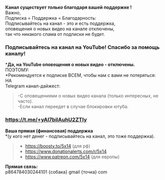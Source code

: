 
**Канал существует _только_ благодаря вашей поддержке !**  
Важно,  
Подписка = Поддержка = Благодарность:  
Подписывайтесь на канал - это и есть поддержка,  
оповещения о новых видео на канале отключены,  
так что никакого спама от подписки не будет.  
### Подписывайтесь на канал на YouTube! Спасибо за помощь каналу!


***Да, на YouTube оповещения о новых видео - отключены.**  
ПОЭТОМУ:  
*Рекомендуется к подписке ВСЕМ, чтобы нам с вами не потеряться:  
НА  
Telegram канал-дайжест:  
> -С оповещениями о новых видео канала (только интересных, не часто).  
> -Если канал переедет в случае блокировки ютуба.  

### https://t.me/+yAl7bilAuhU2ZTIy  


**Ваша прямая (финансовая) поддержка**  
*(у кого нет денег - подписывайтесь на канал, это тоже поддержка).  
> - https://boosty.to/5x14 (для рф)  
> - https://www.donationalerts.com/r/5x14  
> - https://www.patreon.com/5x14 (для европы)  

**Прямая связь:**  
p864784030244101 {собака} gmail {точка} com  


